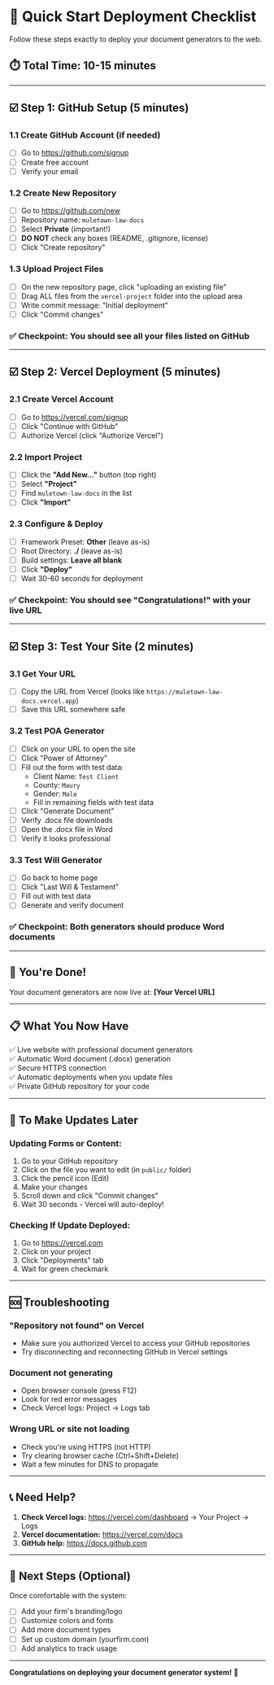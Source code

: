 # 🚀 Quick Start Deployment Checklist

Follow these steps exactly to deploy your document generators to the web.

## ⏱️ Total Time: 10-15 minutes

---

## ☑️ Step 1: GitHub Setup (5 minutes)

### 1.1 Create GitHub Account (if needed)
- [ ] Go to https://github.com/signup
- [ ] Create free account
- [ ] Verify your email

### 1.2 Create New Repository
- [ ] Go to https://github.com/new
- [ ] Repository name: `muletown-law-docs`
- [ ] Select **Private** (important!)
- [ ] **DO NOT** check any boxes (README, .gitignore, license)
- [ ] Click "Create repository"

### 1.3 Upload Project Files
- [ ] On the new repository page, click "uploading an existing file"
- [ ] Drag ALL files from the `vercel-project` folder into the upload area
- [ ] Write commit message: "Initial deployment"
- [ ] Click "Commit changes"

### ✅ Checkpoint: You should see all your files listed on GitHub

---

## ☑️ Step 2: Vercel Deployment (5 minutes)

### 2.1 Create Vercel Account
- [ ] Go to https://vercel.com/signup
- [ ] Click "Continue with GitHub"
- [ ] Authorize Vercel (click "Authorize Vercel")

### 2.2 Import Project
- [ ] Click the **"Add New..."** button (top right)
- [ ] Select **"Project"**
- [ ] Find `muletown-law-docs` in the list
- [ ] Click **"Import"**

### 2.3 Configure & Deploy
- [ ] Framework Preset: **Other** (leave as-is)
- [ ] Root Directory: **./** (leave as-is)
- [ ] Build settings: **Leave all blank**
- [ ] Click **"Deploy"**
- [ ] Wait 30-60 seconds for deployment

### ✅ Checkpoint: You should see "Congratulations!" with your live URL

---

## ☑️ Step 3: Test Your Site (2 minutes)

### 3.1 Get Your URL
- [ ] Copy the URL from Vercel (looks like `https://muletown-law-docs.vercel.app`)
- [ ] Save this URL somewhere safe

### 3.2 Test POA Generator
- [ ] Click on your URL to open the site
- [ ] Click "Power of Attorney"
- [ ] Fill out the form with test data:
  - Client Name: `Test Client`
  - County: `Maury`
  - Gender: `Male`
  - Fill in remaining fields with test data
- [ ] Click "Generate Document"
- [ ] Verify .docx file downloads
- [ ] Open the .docx file in Word
- [ ] Verify it looks professional

### 3.3 Test Will Generator
- [ ] Go back to home page
- [ ] Click "Last Will & Testament"
- [ ] Fill out with test data
- [ ] Generate and verify document

### ✅ Checkpoint: Both generators should produce Word documents

---

## 🎉 You're Done!

Your document generators are now live at:
**[Your Vercel URL]**

---

## 📋 What You Now Have

✅ Live website with professional document generators  
✅ Automatic Word document (.docx) generation  
✅ Secure HTTPS connection  
✅ Automatic deployments when you update files  
✅ Private GitHub repository for your code

---

## 🔄 To Make Updates Later

### Updating Forms or Content:
1. Go to your GitHub repository
2. Click on the file you want to edit (in `public/` folder)
3. Click the pencil icon (Edit)
4. Make your changes
5. Scroll down and click "Commit changes"
6. Wait 30 seconds - Vercel will auto-deploy!

### Checking If Update Deployed:
1. Go to https://vercel.com
2. Click on your project
3. Click "Deployments" tab
4. Wait for green checkmark

---

## 🆘 Troubleshooting

### "Repository not found" on Vercel
- Make sure you authorized Vercel to access your GitHub repositories
- Try disconnecting and reconnecting GitHub in Vercel settings

### Document not generating
- Open browser console (press F12)
- Look for red error messages
- Check Vercel logs: Project → Logs tab

### Wrong URL or site not loading
- Check you're using HTTPS (not HTTP)
- Try clearing browser cache (Ctrl+Shift+Delete)
- Wait a few minutes for DNS to propagate

---

## 📞 Need Help?

1. **Check Vercel logs:** https://vercel.com/dashboard → Your Project → Logs
2. **Vercel documentation:** https://vercel.com/docs
3. **GitHub help:** https://docs.github.com

---

## 🎯 Next Steps (Optional)

Once comfortable with the system:

- [ ] Add your firm's branding/logo
- [ ] Customize colors and fonts
- [ ] Add more document types
- [ ] Set up custom domain (yourfirm.com)
- [ ] Add analytics to track usage

---

**Congratulations on deploying your document generator system!** 🎊
